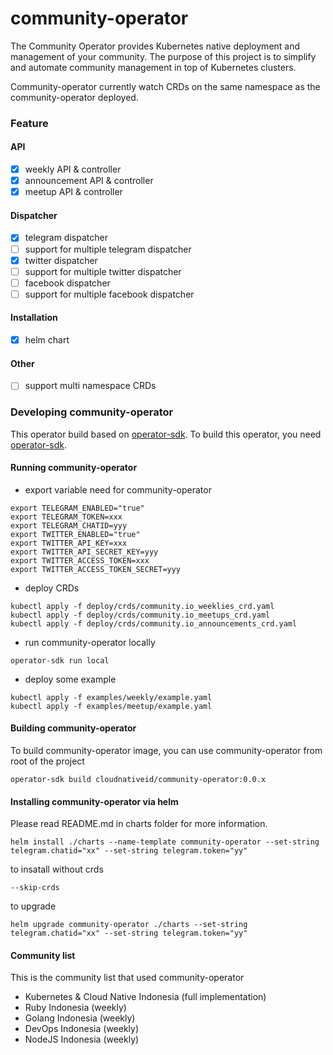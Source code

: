 # community-operator
The Community Operator provides Kubernetes native deployment and management of your community. The purpose of this project is to simplify and automate community management in top of Kubernetes clusters.

Community-operator currently watch CRDs on the same namespace as the community-operator deployed.

### Feature
#### API
- [x] weekly API & controller
- [x] announcement API & controller
- [x] meetup API & controller

#### Dispatcher
- [x] telegram dispatcher
- [ ] support for multiple telegram dispatcher
- [x] twitter dispatcher
- [ ] support for multiple twitter dispatcher
- [ ] facebook dispatcher
- [ ] support for multiple facebook dispatcher

#### Installation
- [x] helm chart

#### Other
- [ ] support multi namespace CRDs

### Developing community-operator
This operator build based on [operator-sdk](https://sdk.operatorframework.io/docs/install-operator-sdk/). To build this operator, you need [operator-sdk](https://sdk.operatorframework.io/docs/install-operator-sdk/).

#### Running community-operator
- export variable need for community-operator
```
export TELEGRAM_ENABLED="true"
export TELEGRAM_TOKEN=xxx
export TELEGRAM_CHATID=yyy
export TWITTER_ENABLED="true"
export TWITTER_API_KEY=xxx
export TWITTER_API_SECRET_KEY=yyy
export TWITTER_ACCESS_TOKEN=xxx
export TWITTER_ACCESS_TOKEN_SECRET=yyy
```
- deploy CRDs
```
kubectl apply -f deploy/crds/community.io_weeklies_crd.yaml
kubectl apply -f deploy/crds/community.io_meetups_crd.yaml
kubectl apply -f deploy/crds/community.io_announcements_crd.yaml
```
- run community-operator locally
```
operator-sdk run local
```
- deploy some example
```
kubectl apply -f examples/weekly/example.yaml
kubectl apply -f examples/meetup/example.yaml
```

#### Building community-operator
To build community-operator image, you can use community-operator from root of the project
```
operator-sdk build cloudnativeid/community-operator:0.0.x
```

#### Installing community-operator via helm
Please read README.md in charts folder for more information.
```
helm install ./charts --name-template community-operator --set-string telegram.chatid="xx" --set-string telegram.token="yy"
```

to insatall without crds
```
--skip-crds
```

to upgrade
```
helm upgrade community-operator ./charts --set-string telegram.chatid="xx" --set-string telegram.token="yy"
```

#### Community list
This is the community list that used community-operator
- Kubernetes & Cloud Native Indonesia (full implementation)
- Ruby Indonesia (weekly)
- Golang Indonesia (weekly)
- DevOps Indonesia (weekly)
- NodeJS Indonesia (weekly)
